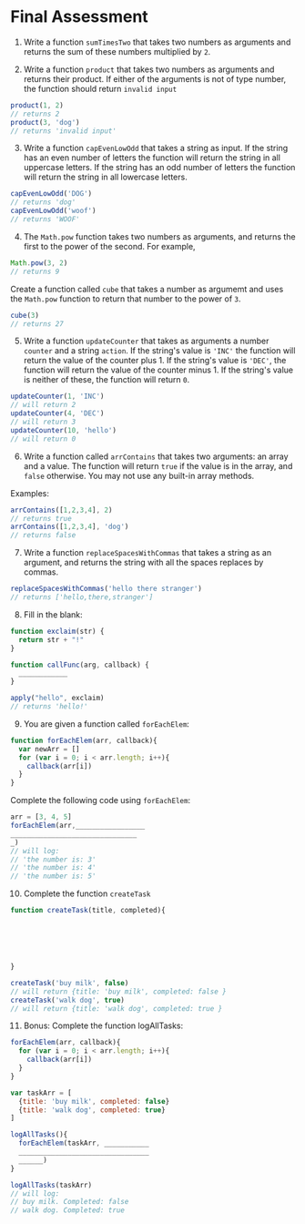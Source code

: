 # Final Assessment

1. Write a function `sumTimesTwo` that takes two numbers as arguments and returns the sum of these numbers multiplied by `2`.

2. Write a function `product` that takes two numbers as arguments and returns their product. If either of the arguments is not of type number, the function should return `invalid input`

```js
product(1, 2)
// returns 2
product(3, 'dog')
// returns 'invalid input'
```

3. Write a function `capEvenLowOdd` that takes a string as input. If the string has an even number of letters the function will return the string in all uppercase letters. If the string has an odd number of letters the function will return the string in all lowercase letters.

```js
capEvenLowOdd('DOG')
// returns 'dog'
capEvenLowOdd('woof')
// returns 'WOOF'
```

4. The `Math.pow` function takes two numbers as arguments, and returns the first to the power of the second. For example,

```js
Math.pow(3, 2)
// returns 9
```

Create a function called `cube` that takes a number as argumemt and uses the `Math.pow` function to return that number to the power of `3`.

```js
cube(3)
// returns 27
```

5. Write a function `updateCounter` that takes as arguments a number `counter` and a string `action`. If the string's value is `'INC'` the function will return the  value of the counter plus 1. If the string's value is `'DEC'`, the function will return the value of the counter minus 1. If the string's value is neither of these, the function will return `0`.

```js
updateCounter(1, 'INC')
// will return 2
updateCounter(4, 'DEC')
// will return 3
updateCounter(10, 'hello')
// will return 0
```

6. Write a function called `arrContains` that takes two arguments: an array and a value. The function will return `true` if the value is in the array, and `false` otherwise. You may not use any built-in array methods.

Examples:

```js
arrContains([1,2,3,4], 2)
// returns true
arrContains([1,2,3,4], 'dog')
// returns false
```

7. Write a function `replaceSpacesWithCommas` that takes a string as an argument, and returns the string with all the spaces replaces by commas.

```js
replaceSpacesWithCommas('hello there stranger')
// returns ['hello,there,stranger']
```

8. Fill in the blank:

```js
function exclaim(str) {
  return str + "!"
}

function callFunc(arg, callback) {
  ____________
}

apply("hello", exclaim)
// returns 'hello!'
```

9. You are given a function called `forEachElem`:

```js
function forEachElem(arr, callback){
  var newArr = []
  for (var i = 0; i < arr.length; i++){
    callback(arr[i])
  }
}
```

Complete the following code using `forEachElem`:

```js
arr = [3, 4, 5]
forEachElem(arr,_________________
_______________________________
_)
// will log:
// 'the number is: 3'
// 'the number is: 4'
// 'the number is: 5'
```

10. Complete the function `createTask`

```js
function createTask(title, completed){






}

createTask('buy milk', false)
// will return {title: 'buy milk', completed: false }
createTask('walk dog', true)
// will return {title: 'walk dog', completed: true }

```

11. Bonus: Complete the function logAllTasks:

```js
forEachElem(arr, callback){
  for (var i = 0; i < arr.length; i++){
    callback(arr[i])
  }
}

var taskArr = [
  {title: 'buy milk', completed: false}
  {title: 'walk dog', completed: true}
]

logAllTasks(){
  forEachElem(taskArr, ___________
  ________________________________
  ______)
}

logAllTasks(taskArr)
// will log:
// buy milk. Completed: false
// walk dog. Completed: true
```